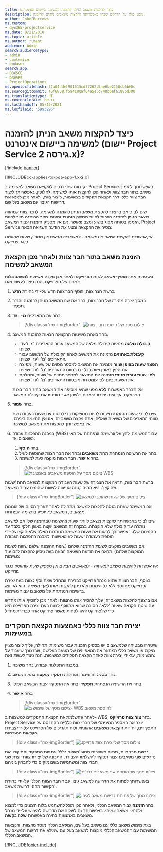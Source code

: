 ```yaml
---
title: כיצד להקצות משאב הניתן להזמנה למשימה ביישום האינטרנט
description: מבט כולל על הדרכים שבהן באפשרותך להקצות משאבים ניתנים להזמנה.
author: JohnPBurrows
ms.custom:
- dyn365-projectservice
ms.date: 8/21/2018
ms.topic: article
ms.author: rumant
audience: Admin
search.audienceType:
- admin
- customizer
- enduser
search.app:
- D365CE
- D365PS
- ProjectOperations
ms.openlocfilehash: 32a04ddef901515cd77262b5ae6be2458cb6b00c
ms.sourcegitcommit: 40f68387f594180af64a5e5c748b6efa188bd300
ms.translationtype: HT
ms.contentlocale: he-IL
ms.lasthandoff: 05/10/2021
ms.locfileid: "5993296"
---
```

# <a name="how-do-i-assign-a-bookable-resource-to-a-task-in-the-web-app-project-service-app-v2x"></a>כיצד להקצות משאב הניתן להזמנה למשימה ביישום אינטרנט (יישום Project Service גירסה 2.x)?

[!include [banner](../includes/psa-now-project-operations.md)]

[!INCLUDE[cc-applies-to-psa-app-1.x-2.x](../includes/cc-applies-to-psa-app-1x-2x.md)]

קיימות שתי דרכים להקצאת משאב למשימה ב- Project Service. באפשרותך להזמין משאב בתור חבר צוות ולאחר מכן להקצות אותו למשימה. לחלופין, באפשרותך ליצור חבר צוות כללי דרך הקצאת תפקידים במשימות, ליצור צוות, ולאחר מכן למלא את דרישות הגיבוי עם משאב בעל שם.

שים לב כי אם ברצונך להקצות משאב הניתן להזמנה למשימה, לחבר צוות שמהווה משאב הניתן להזמנה חייבות להיות מספיק הזמנות זמינות. מצב ההזמנה חייב להיות הזמנה בטוחה‬ מסוג ביצוע ומצב מאושר. אם אין מספיק הזמנות עבור המשאב, Project Service מסיר את ההקצאה ומציג את הודעת השגיאה הבאה:

*אין אפשרות להקצות משאבים למשימה - למשאבים הבאים אין מספיק שעות שהוזמנו כנגד פרוייקט*

## <a name="book-a-resource-as-a-team-member-and-then-assign-the-resource-to-a-task"></a>הזמנת משאב בתור חבר צוות ולאחר מכן הקצאת המשאב למשימה

בשיטה זו אתה מוסיף משאב לצוות הפרוייקט ולאחר מכן מקצה משימות למשאב בלוח זמנים של הפרוייקט. הנה כיצד לעשות זאת:
1.  ברשת חבר צוות, הוסף חבר צוות חדש על-ידי בחירת **חדש**.
2.  במסך יצירה מהירה של חבר צוות, בחר את שם המשאב הניתן להזמנה והגדר תפקיד.
3.  בחר את התאריכים **מ-** ו **עד**.

    > [!div class="mx-imgBorder"] 
    > ![צילום מסך של הוספת חבר צוות](media/FAQ-Resources-to-Tasks2-1.png "צילום מסך של הוספת חבר צוות")
 
4.  בחר באחת משיטות ההקצאה הבאות להזמנת המשאב:
    - **קיבולת מלאה** מזמינה קיבולת מלאה של המשאב עבור התאריכים 'מ' ו'עד' שצוינו.
    - **קיבולת באחוזים** מזמינה את המשאב לאחוז הקיבולת של המשאב עבור התאריכים 'מ' ו'עד' שצוינו.
    - **‏‫הפצת שעות באופן שווה‬** מזמינה את המשאב למספר מסוים של שעות, ומפיצה את הזמן באופן שווה בכל יום בטווח התאריכים 'מ' ו'עד' שצוינו.
    - **לפי ‏‫שעות עומס חזיתי‬** מזמינה את המשאב למספר מסוים של שעות, ומחלקת את השעות ביום לפי עומס חזיתי בטווח התאריכים 'מ' ו'עד' שצוינו.

    אל תבחר באפשרות **ללא** מפני שהיא מוסיפה את המשאב בתור חבר בצוות הפרוייקט, אך אינה יוצרת הזמנות כלשהן אשר סופגות את קיבולת המשאב.
5.  בחר **שמור**.

    שים לב כי שעות ההזמנה חייבות להיות מספיקות כדי לכסות את שעות העבודה ואת טווחי התאריכים של משימות שאליהן אתה מקצה משאב זה. אם אין התאמה ביניהם, אין באפשרותך להקצות את המשאב למשימה.

6.  במבנה התפלגות עבודה (WBS) עבור המשימה, לחץ על הרשימה הנפתחת של תאי משאבים. אז: 

    1. בחר **הוסף**.
    2. בחר את הרשימה הנפתחת תחת **משאבים** ובחר את חבר הצוות שהוספת לעיל.
    3. בחר **אישור**. חבר הצוות מוקצה כעת למשימה.

    > [!div class="mx-imgBorder"] 
    > ![צילום מסך של הוספת משאבים באמצעות WBS](media/FAQ-Resources-to-Tasks2-2.png "צילום מסך של הוספת משאבים באמצעות WBS")
 
ברשת חבר צוות, תראה את הצבירה של שעות העבודה המוקצות למשאב תחת 'שעות שהוקצו'. היא תהיה קטנה או שווה לשעות שהוזמנו עבור המשאב. 

> [!div class="mx-imgBorder"] 
> ![צילום מסך של שעות שהוקצו למשאב](media/FAQ-Resources-to-Tasks2-3.png "צילום מסך של שעות שהוקצו למשאב")
 
אם המשימה שאתה מנסה להקצות למשאב מתחילה לאחר תאריך הסיום של הזמנות משאבים, המשאב לא יופיע ברשימה הנפתחת.

שים לב כי באפשרותך להקצות משאב ליותר שעות מהשעות שבהזמנה שלו אם למשאב נותרה עוד קיבולת שלא הוקצתה. במקרה זה המשאב יוקצה באופן חלקי בלבד עד ההזמנות שלו. באפשרותך לראות את שעות המשימה הנותרות האלה שלא הוקצו על-ידי הוספת העמודה 'שעות לא מאוישות‬' למבנה התפלגות העבודה.

אם משאבים מוקצים לשעות ההזמנה שלהם (שעות ההזמנה שלהם שווות לשעות המוקצות שלהם), תראה את הודעת השגיאה הבאה בעת ניסיון להקצות להם עוד משימות:

*אין אפשרות להקצות משאב למשימה - למשאבים הבאים אין מספיק שעות שהוזמנו כנגד פרוייקט.*

בנוסף, חבר הצוות שהוא מנהל פרוייקט בברירת המחדל שמתווסף לצוות בעת יצירת הפרוייקט מתווסף ללא כל הזמנות ולא ניתן להקצות אותו לאף משימה. הוא לא יוצג ברשימה הנפתחת של משאבים עבור משימות.

אם ברצונך להקצות משאב זה, עליך להסיר אותו מהצוות ולאחר מכן להוסיף אותו מחדש עם שיטת הקצאה שאינה 'ללא'. הסיבה שהוא מתווסף לצוות בעת יצירת הפרוייקט היא כדי שלפרוייקט יהיה לפחות מאשר פרוייקט אחד כברירת מחדל.

## <a name="create-a-generic-team-member-through-role-assignment-on-tasks"></a>יצירת חבר צוות כללי באמצעות הקצאת תפקידים במשימות

שיטה זו מבטיחה שלמשאבים יש מספיק הזמנות עבור משימות. תחילה, עליך ליצור מציין מיקום או משאב כללי המתאר את המאפיינים של משאב בעל שם, שברצונך שיעבוד על המשימות, על-ידי יצירת צוות לאחר הקצאת תפקידים למשימות. הנה כיצד לעשות זאת:

1. במבנה התפלגות עבודה, בחר משימה.
2. בחר בסמל הרשימה הנפתחת **תפקיד מוקצה** בתא המשאב.
3. בחר את הרשימה הנפתחת **תפקיד** ובחר את התפקיד עבור המשאב הכללי.
4. בחר **אישור**.

    > [!div class="mx-imgBorder"] 
    > ![צילום מסך של שימוש ב- WBS להוספת משאב](media/FAQ-Resources-to-Tasks2-4.png "צילום מסך של שימוש ב- WBS להוספת משאב")
 
לאחר שהשלמת את הקצאת התפקידים למשימות ב- WBS, בחר **צור צוות פרוייקט**. Project Service יוצר את המספר המינימלי של חברי צוות כלליים בהתבסס על התפקידים, יחידות הקצאת משאבים ארגוניות ולוח תאריכים של הפרוייקט על-ידי צבירת הקצאות המשימות.

> [!div class="mx-imgBorder"] 
> ![צילום מסך של יצירת צוות פרוייקט](media/FAQ-Resources-to-Tasks2-5.png "צילום מסך של יצירת צוות פרוייקט")
 
ברשת חבר צוות, תראה משאבים מסוג 'משאב כללי' עם שם התפקיד והמיקום. אם נדרשים שני משאבים עבור תפקיד להשלמת העבודה, התכונה של יצירת צוות יוצרת שני חברי צוות ומשתמשת בשם מיקום כדי להבחין ביניהם.

> [!div class="mx-imgBorder"] 
> ![צילום מסך של הוספת שני משאבים כלליים](media/FAQ-Resources-to-Tasks2-6.png "צילום מסך של הוספת שני משאבים כלליים")
 
באפשרותך לפתוח את הדרישה למשאב גיבוי עבור חבר הצוות הכללי על-ידי בחירת הקישור תחת 'דרישת משאב'.

> [!div class="mx-imgBorder"] 
> ![צילום מסך של פתיחת דרישת משאב לגיבוי](media/FAQ-Resources-to-Tasks2-7.png "צילום מסך של פתיחת דרישת משאב לגיבוי")

בחר **הזמנה** עבור המשאב הכללי, ולאחר מכן תוכל להשתמש בלוח הזמנים כדי למצוא ולהזמין משאב אמיתי. באפשרותך גם לשלוח את הדרישה למימוש על-ידי מנהל משאבים באמצעות בחירה באפשרות **שלח בקשה**.

בעת מימוש משאב כללי עם משאב בעל שם, המשאב הכללי מוסר מהצוות, והקצאות המשימות עבור המשאב הכללי מוקצות למשאב בעל שם שמילא את דרישת המשאב של המשאב הכללי.
 



[!INCLUDE[footer-include](../includes/footer-banner.md)]